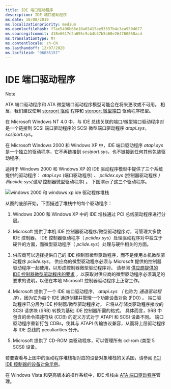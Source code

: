 ```yaml
---
title: IDE 端口驱动程序
description: IDE 端口驱动程序
ms.date: 10/08/2019
ms.localizationpriority: medium
ms.openlocfilehash: f7ae5496b66e10a65415ae93557b4c3ea9504677
ms.sourcegitcommit: 418e6617e2a695c9cb4b37b5b60e264760858acd
ms.translationtype: MT
ms.contentlocale: zh-CN
ms.lasthandoff: 12/07/2020
ms.locfileid: "96835157"
---
```

# <a name="ide-port-driver"></a>IDE 端口驱动程序

>[!NOTE]
> ATA 端口驱动程序和 ATA 微型端口驱动程序模型可能会在将来更改或不可用。 相反，我们建议使用 [storport 驱动](storport-driver-overview.md) 程序和 [storport 微型端口](./storport-miniport-drivers.md) 驱动程序模型。

在 Microsoft Windows NT 4.0 中，与 IDE 总线关联的端口/微型端口驱动程序对是一个链接到 SCSI 端口驱动程序的 SCSI 微型端口驱动程序 *atapi.sys*， *scsiport.sys*。

在 Microsoft Windows 2000 和 Windows XP 中，IDE 端口驱动程序 *atapi.sys* 是一个独立的驱动程序，它不再链接到 *scsiport.sys*，也不链接到任何其他包装驱动程序。

适用于 Windows 2000 和 Windows XP 的 IDE 驱动程序模型中提供了三个系统提供的驱动程序： *atapi.sys* (端口驱动程序) 、 *pciidex.sys* (控制器驱动程序 *) 和pciide.sys(通用* 控制器微型驱动程序) 。 下图演示了这三个驱动程序。

![windows 2000 和 windows xp ide 驱动程序堆栈 ](images/idedrvrs.png)

从图的底部开始，下面描述了堆栈中的每个驱动程序：

1. Windows 2000 和 Windows XP 中的 IDE 堆栈通过 PCI 总线驱动程序进行分层。

2. Microsoft 提供了本机 IDE 控制器驱动程序/微型驱动程序对，可管理大多数 IDE 控制器。 IDE 控制器驱动程序（ *pciidex.sys*）处理驱动程序对中独立于硬件的方面，而微型驱动程序（ *pciide.sys*）处理与硬件相关的方面。

3. 供应商可以选择提供自己的 IDE 控制器微型驱动程序，而不是使用本机微型驱动程序 *pciide.sys*。 供应商的微型驱动程序必须与 Microsoft 提供的控制器驱动程序一起使用，以形成控制器微型驱动程序对。 请参阅 [供应商提供的 IDE 控制器微型驱动程序的要求](requirements-for-vendor-supplied-ide-controller-minidrivers.md) ，以获取对供应商的微型驱动程序必须满足的要求的说明，以便在本地 Microsoft 控制器驱动程序上正常工作。

4. Microsoft 提供了一个 IDE 端口驱动程序， *atapi.sys （* 也称为 *通道驱动程序*），因为它为每个 IDE 通道创建并管理一个功能设备对象 (FDO) 。 端口驱动程序已分层为 IDE 控制器/微型驱动程序对。 它将从存储类驱动程序接收的 SCSI 请求块 (SRB) 转换为基础 IDE 控制器所需的格式。 具体而言，SRB 中包含的命令描述符块 (CDB) 的定义方式对于 ATAPI 和 SCSI 设备不同。 端口驱动程序重新打包 CDBs，使其与 ATAPI 传输协议兼容，从而将上层驱动程序与 IDE 总线的 peculiarities 分开。

5. Microsoft 提供了 CD-ROM 类驱动程序，可以管理所有 cd-rom (类型 5 SCSI) 设备。

若要查看与上图中的驱动程序堆栈相对应的设备对象堆栈的关系图，请参阅 [PCI IDE 控制器的设备对象示例](device-object-example-for-a-pci-ide-controller.md)。

在 Windows Vista 和更高版本的操作系统中，IDE 堆栈由 [ATA 端口驱动程序](ata-port-driver-overview.md)管理。
